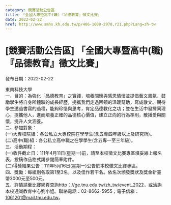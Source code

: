 ```yaml
---
category: 競賽活動公告區
title: 「全國大專暨高中(職)『品德教育』徵文比賽」
date: 2022-02-22
href: http://www.smhs.kh.edu.tw/p/406-1000-2978,r21.php?Lang=zh-tw
---
```


# [競賽活動公告區] 「全國大專暨高中(職)『品德教育』徵文比賽」

發布日期：2022-02-22

東南科技大學  
一、目的：為強化「品德教育」之實踐，培養關懷與感恩情懷並提倡藝文風氣，鼓勵學生將自身所體驗的成長經歷，提攜我們走過困頓的溫暖幫助，寫成散文。期待學生透過書寫的過程，能夠珍惜與思考，肯定品德教化之功；並在生活中發揮同理心，提攜他人，進而培養正確的品德核心價值，建立正向的行為準則，散播愛與關懷，提升人文涵養。  
二、參加對象：  
(一)大專校院組：各公私立大專校院在學學生(含五專四年級以上及研究所)。  
(二)高中(職)組：各公私立高中職之在學學生(含五專一至三年級)。  
三、活動期程：  
(一)收件截止日：111年4月11日(星期一)前，請至本校徵文比賽專區填妥線上報名表，投稿作品格式請參閱簡章附件。  
(二)得獎結果公告：111年5月16日(星期一)公告於本校徵文比賽專區。  
四、獎勵：每組別各取第1至3名，以及佳作若干名。依名次頒發獎狀及獎金新臺幣3000元至500元。  
五、詳情請至比賽網頁查詢http：//ge.tnu.edu.tw/zh\_tw/event\_2022，或洽詢本校通識教育中心劉小姐。聯絡電話：02-8662-5955；電子信箱：1061201@mail.tnu.edu.tw。

